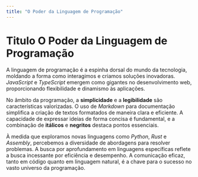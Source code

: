 ```yaml
---
title: "O Poder da Linguagem de Programação"
---
```


# Titulo O Poder da Linguagem de Programação

A linguagem de programação é a espinha dorsal do mundo da tecnologia, moldando a forma como interagimos e criamos soluções inovadoras. *JavaScript* e *TypeScript* emergem como gigantes no desenvolvimento web, proporcionando flexibilidade e dinamismo às aplicações.

No âmbito da programação, a **simplicidade** e a **legibilidade** são características valorizadas. O uso de *Markdown* para documentação simplifica a criação de textos formatados de maneira clara e eficiente. A capacidade de expressar ideias de forma concisa é fundamental, e a combinação de **itálicos** e **negritos** destaca pontos essenciais.

À medida que exploramos novas linguagens como *Python*, *Rust* e *Assembly*, percebemos a diversidade de abordagens para resolver problemas. A busca por aprofundamento em linguagens específicas reflete a busca incessante por eficiência e desempenho. A comunicação eficaz, tanto em código quanto em linguagem natural, é a chave para o sucesso no vasto universo da programação.